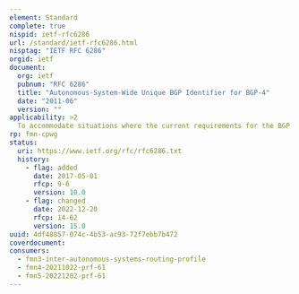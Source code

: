 ```yaml
---
element: Standard
complete: true
nispid: ietf-rfc6286
url: /standard/ietf-rfc6286.html
nisptag: "IETF RFC 6286"
orgid: ietf
document:
  org: ietf
  pubnum: "RFC 6286"
  title: "Autonomous-System-Wide Unique BGP Identifier for BGP-4"
  date: "2011-06"
  version: ""
applicability: >2
  To accommodate situations where the current requirements for the BGP Identifier are not met, this document relaxes the definition of the BGP Identifier to be a 4-octet, unsigned, non-zero integer and relaxes the uniqueness requirement so that only Autonomous-System- wide (AS-wide) uniqueness of the BGP Identifiers is required. These revisions to the base BGP specification do not introduce any backward compatibility issues.
rp: fmn-cpwg
status:
  uri: https://www.ietf.org/rfc/rfc6286.txt
  history: 
    - flag: added
      date: 2017-05-01
      rfcp: 9-6
      version: 10.0
    - flag: changed
      date: 2022-12-20
      rfcp: 14-62
      version: 15.0
uuid: 4df48857-074c-4b53-ac93-72f7ebb7b472
coverdocument:
consumers:
  - fmn3-inter-autonomous-systems-routing-profile
  - fmn4-20211022-prf-61
  - fmn5-20221202-prf-61
---
```

